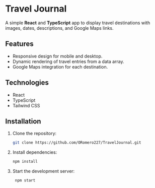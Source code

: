 # Travel Journal

A simple **React** and **TypeScript** app to display travel destinations with images, dates, descriptions, and Google Maps links.

## Features

- Responsive design for mobile and desktop.
- Dynamic rendering of travel entries from a data array.
- Google Maps integration for each destination.

## Technologies

- React
- TypeScript
- Tailwind CSS

## Installation

1. Clone the repository:

   ```bash
   git clone https://github.com/ORomero227/TravelJournal.git

2. Install dependencies:

   ```bash
   npm install

 3. Start the development server:
   
    ```bash
     npm start
